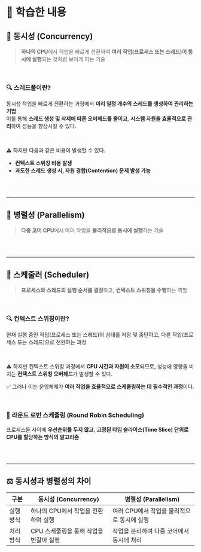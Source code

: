 # 🎯 학습한 내용


## 🏃 동시성 (Concurrency)

> **하나의 CPU**에서 작업을 빠르게 전환하여 **여러 작업(프로세스 또는 스레드)이 동시에 실행**되는 것처럼 보이게 하는 기술  

<br>

### 🔍 스레드풀이란?  

동시성 작업을 빠르게 전환하는 과정에서 **미리 일정 개수의 스레드를 생성하여 관리하는 기법**  
이를 통해 **스레드 생성 및 삭제에 따른 오버헤드를 줄이고**, **시스템 자원을 효율적으로 관리**하여 성능을 향상시킬 수 있다.

<br>

⚠ 하지만 다음과 같은 비용이 발생할 수 있다.  

- **컨텍스트 스위칭 비용 발생**  
- **과도한 스레드 생성 시, 자원 경합(Contention) 문제 발생 가능**  


<br><br>

---
## 🚀 병렬성 (Parallelism)

> **다중 코어 CPU**에서 여러 작업을 **물리적으로 동시에 실행**하는 기술  


<br><br>

---
## 🔄 스케줄러 (Scheduler)

> **프로세스와 스레드의 실행 순서를 결정**하고, **컨텍스트 스위칭을 수행**하는 역할  

<br>

### 🔍 컨텍스트 스위칭이란?  

현재 실행 중인 작업(프로세스 또는 스레드)의 상태를 저장 및 중단하고, 다른 작업(프로세스 또는 스레드)으로 전환하는 과정 

<br>

⚠ 하지만 컨텍스트 스위칭 과정에서 **CPU 시간과 자원이 소모**되므로, 성능에 영향을 미치는 **컨텍스트 스위칭 오버헤드**가 발생할 수 있다.

✅ 그러나 이는 운영체제가 **여러 작업을 효율적으로 스케줄링하는 데 필수적인 과정**이다.  

<br>

### 🔄 라운드 로빈 스케줄링 (Round Robin Scheduling)

프로세스들 사이에 **우선순위를 두지 않고**, **고정된 타임 슬라이스(Time Slice) 단위로 CPU를 할당하는 방식의 알고리즘**  

<br><br>

---
## ⚖ 동시성과 병렬성의 차이

| 구분 | 동시성 (Concurrency) | 병렬성 (Parallelism) |
|------|--------------------|--------------------|
| 실행 방식 | 하나의 CPU에서 작업을 전환하며 실행 | 여러 CPU에서 작업을 물리적으로 동시에 실행 |
| 처리 방식 | CPU 스케줄링을 통해 작업을 번갈아 실행 | 작업을 분리하여 다중 코어에서 동시에 처리 |


